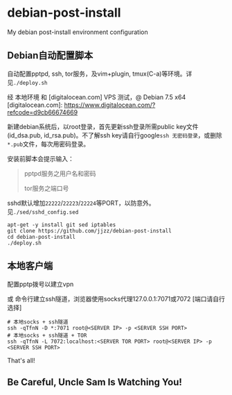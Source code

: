 debian-post-install
===================

My debian post-install environment configuration

## Debian自动配置脚本 ##

自动配置pptpd, ssh, tor服务，及vim+plugin, tmux(C-a)等环境。详见`./deploy.sh`

 经 本地环境 和 [digitalocean.com] VPS 测试，@ Debian 7.5 x64
[digitalocean.com]: https://www.digitalocean.com/?refcode=d9cb66674669

新建debian系统后，以root登录，首先更新ssh登录所需public key文件(id_dsa.pub, id_rsa.pub)。不了解ssh key请自行google`ssh 无密码登录`，或删除`*.pub`文件，每次用密码登录。

安装前脚本会提示输入：

> pptpd服务之用户名和密码
>
> tor服务之端口号

sshd默认增加`22222`/`22223`/`22224`等PORT，以防意外。见`./sed/sshd_config.sed`

```
apt-get -y install git sed iptables
git clone https://github.com/jjzz/debian-post-install
cd debian-post-install
./deploy.sh
```

## 本地客户端 ##

配置pptp拨号以建立vpn

或 命令行建立ssh隧道，浏览器使用socks代理127.0.0.1:7071或7072 [端口请自行选择]

```
# 本地socks + ssh隧道
ssh -qTfnN -D *:7071 root@<SERVER IP> -p <SERVER SSH PORT>
# 本地socks + ssh隧道 + TOR
ssh -qTfnN -L 7072:localhost:<SERVER TOR PORT> root@<SERVER IP> -p <SERVER SSH PORT>
```

That's all!

## Be Careful, Uncle Sam Is Watching You! ##
